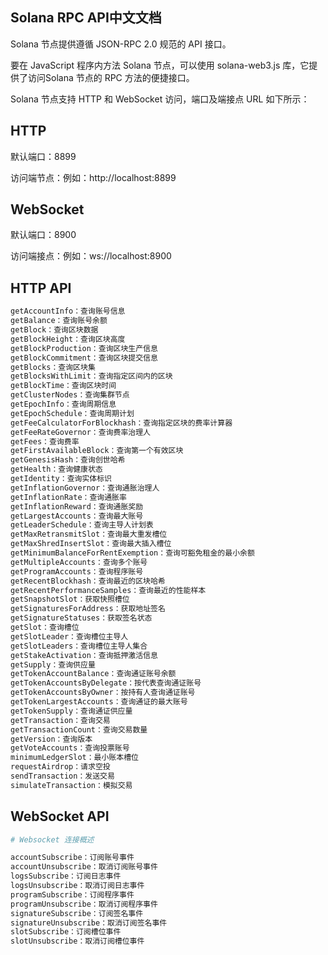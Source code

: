 ## Solana RPC API中文文档

Solana 节点提供遵循 JSON-RPC 2.0 规范的 API 接口。

要在 JavaScript 程序内方法 Solana 节点，可以使用 solana-web3.js 库，它提供了访问Solana 节点的 RPC 方法的便捷接口。

Solana 节点支持 HTTP 和 WebSocket 访问，端口及端接点 URL 如下所示：

## HTTP

默认端口：8899

访问端节点：例如：http://localhost:8899

## WebSocket

默认端口：8900

访问端接点：例如：ws://localhost:8900


## HTTP API

```s
getAccountInfo：查询账号信息
getBalance：查询账号余额
getBlock：查询区块数据
getBlockHeight：查询区块高度
getBlockProduction：查询区块生产信息
getBlockCommitment：查询区块提交信息
getBlocks：查询区块集
getBlocksWithLimit：查询指定区间内的区块
getBlockTime：查询区块时间
getClusterNodes：查询集群节点
getEpochInfo：查询周期信息
getEpochSchedule：查询周期计划
getFeeCalculatorForBlockhash：查询指定区块的费率计算器
getFeeRateGovernor：查询费率治理人
getFees：查询费率
getFirstAvailableBlock：查询第一个有效区块
getGenesisHash：查询创世哈希
getHealth：查询健康状态
getIdentity：查询实体标识
getInflationGovernor：查询通胀治理人
getInflationRate：查询通胀率
getInflationReward：查询通胀奖励
getLargestAccounts：查询最大账号
getLeaderSchedule：查询主导人计划表
getMaxRetransmitSlot：查询最大重发槽位
getMaxShredInsertSlot：查询最大插入槽位
getMinimumBalanceForRentExemption：查询可豁免租金的最小余额
getMultipleAccounts：查询多个账号
getProgramAccounts：查询程序账号
getRecentBlockhash：查询最近的区块哈希
getRecentPerformanceSamples：查询最近的性能样本
getSnapshotSlot：获取快照槽位
getSignaturesForAddress：获取地址签名
getSignatureStatuses：获取签名状态
getSlot：查询槽位
getSlotLeader：查询槽位主导人
getSlotLeaders：查询槽位主导人集合
getStakeActivation：查询抵押激活信息
getSupply：查询供应量
getTokenAccountBalance：查询通证账号余额
getTokenAccountsByDelegate：按代表查询通证账号
getTokenAccountsByOwner：按持有人查询通证账号
getTokenLargestAccounts：查询通证的最大账号
getTokenSupply：查询通证供应量
getTransaction：查询交易
getTransactionCount：查询交易数量
getVersion：查询版本
getVoteAccounts：查询投票账号
minimumLedgerSlot：最小账本槽位
requestAirdrop：请求空投
sendTransaction：发送交易
simulateTransaction：模拟交易
```

## WebSocket API

```s
# Websocket 连接概述

accountSubscribe：订阅账号事件
accountUnsubscribe：取消订阅账号事件
logsSubscribe：订阅日志事件
logsUnsubscribe：取消订阅日志事件
programSubscribe：订阅程序事件
programUnsubscribe：取消订阅程序事件
signatureSubscribe：订阅签名事件
signatureUnsubscribe：取消订阅签名事件
slotSubscribe：订阅槽位事件
slotUnsubscribe：取消订阅槽位事件
```
